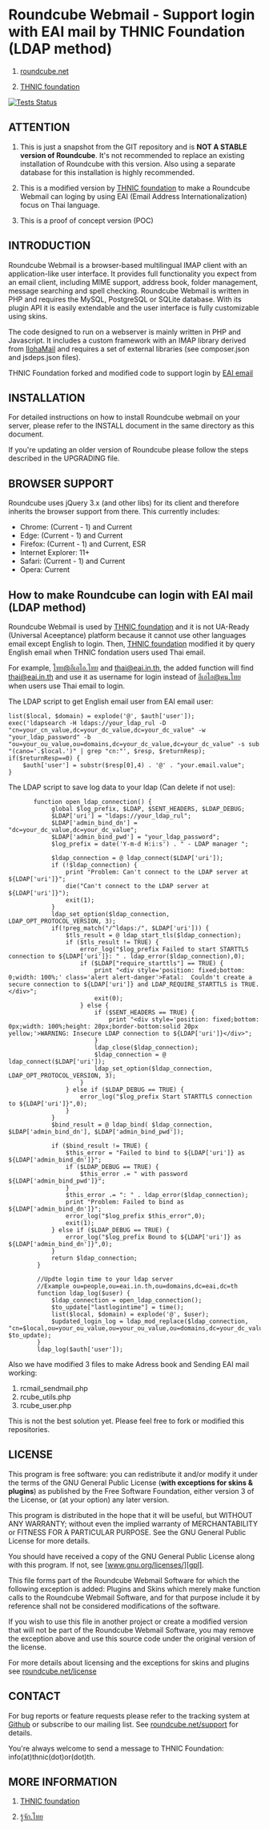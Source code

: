 Roundcube Webmail - Support login with EAI mail by THNIC Foundation (LDAP method)
=================
1. [roundcube.net](https://roundcube.net)

2. [THNIC foundation](https://xn--42cl2bj2hxbd2g.xn--12cfi8ixb8l.xn--o3cw4h/)

[![Tests Status](https://github.com/roundcube/roundcubemail/actions/workflows/tests.yml/badge.svg?branch=master)](https://github.com/roundcube/roundcubemail/actions/workflows/tests.yml)

ATTENTION
---------
1. This is just a snapshot from the GIT repository and is **NOT A STABLE
version of Roundcube**. It's not recommended to replace an existing installation
of Roundcube with this version. Also using a separate database for this
installation is highly recommended.

2. This is a modified version by [THNIC foundation](https://xn--42cl2bj2hxbd2g.xn--12cfi8ixb8l.xn--o3cw4h/) to make a Roundcube Webmail can loging by using EAI (Email Address Internationalization) focus on Thai language. 

3. This is a proof of concept version (POC) 

INTRODUCTION
------------
Roundcube Webmail is a browser-based multilingual IMAP client with an
application-like user interface. It provides full functionality you expect
from an email client, including MIME support, address book, folder management,
message searching and spell checking. Roundcube Webmail is written in PHP and
requires the MySQL, PostgreSQL or SQLite database. With its plugin API it is
easily extendable and the user interface is fully customizable using skins.

The code designed to run on a webserver is mainly written in PHP and Javascript.
It includes a custom framework with an IMAP library derived from [IlohaMail][iloha]
and requires a set of external libraries (see composer.json and jsdeps.json files).

THNIC Foundation forked and modified code to support login by [EAI email](https://xn--12cn4frcvb5f.xn--o3cw4h/%e0%b8%8a%e0%b8%b7%e0%b9%88%e0%b8%ad%e0%b8%ad%e0%b8%b5%e0%b9%80%e0%b8%a1%e0%b8%a5%e0%b8%a0%e0%b8%b2%e0%b8%a9%e0%b8%b2%e0%b9%84%e0%b8%97%e0%b8%a2-eai/)


INSTALLATION
------------
For detailed instructions on how to install Roundcube webmail on your server,
please refer to the INSTALL document in the same directory as this document.

If you're updating an older version of Roundcube please follow the steps
described in the UPGRADING file.


BROWSER SUPPORT
---------------
Roundcube uses jQuery 3.x (and other libs) for its client and therefore
inherits the browser support from there. This currently includes:

- Chrome: (Current - 1) and Current
- Edge: (Current - 1) and Current
- Firefox: (Current - 1) and Current, ESR
- Internet Explorer: 11+
- Safari: (Current - 1) and Current
- Opera: Current

How to make Roundcube can login with EAI mail (LDAP method)
---------------
Roundcube Webmail is used by [THNIC foundation](https://xn--42cl2bj2hxbd2g.xn--12cfi8ixb8l.xn--o3cw4h/) and it is not UA-Ready (Universal Aceeptance) platform because it cannot use other languages email except English to login. Then, [THNIC foundation](https://xn--42cl2bj2hxbd2g.xn--12cfi8ixb8l.xn--o3cw4h/) modified it by query English email when THNIC fondation users used Thai email.

For example, ไทย@อีเอไอ.ไทย and thai@eai.in.th, the added function will find thai@eai.in.th and use it as username for login instead of อีเอไอ@คน.ไทย when users use Thai email to login.

The LDAP script to get English email user from EAI email user:

```
list($local, $domain) = explode('@', $auth['user']);
exec('ldapsearch -H ldaps://your_ldap_rul -D "cn=your_cn_value,dc=your_dc_value,dc=your_dc_value" -w "your_ldap_password" -b  "ou=your_ou_value,ou=domains,dc=your_dc_value,dc=your_dc_value" -s sub "(cano='.$local.')" | grep "cn:"', $resp, $returnResp);
if($returnResp==0) {
    $auth['user'] = substr($resp[0],4) . '@' . "your.email.value";
}
```

The LDAP script to save log data to your ldap (Can delete if not use):

```
       function open_ldap_connection() {
            global $log_prefix, $LDAP, $SENT_HEADERS, $LDAP_DEBUG;
            $LDAP['uri'] = "ldaps://your_ldap_rul";
            $LDAP['admin_bind_dn'] = "dc=your_dc_value,dc=your_dc_value";
            $LDAP['admin_bind_pwd'] = "your_ldap_password";
            $log_prefix = date('Y-m-d H:i:s') . " - LDAP manager ";

            $ldap_connection = @ ldap_connect($LDAP['uri']);
            if (!$ldap_connection) {
                print "Problem: Can't connect to the LDAP server at ${LDAP['uri']}";
                die("Can't connect to the LDAP server at ${LDAP['uri']}");
                exit(1);
            }
            ldap_set_option($ldap_connection, LDAP_OPT_PROTOCOL_VERSION, 3);
            if(!preg_match("/^ldaps:/", $LDAP['uri'])) {
                $tls_result = @ ldap_start_tls($ldap_connection);
                if ($tls_result != TRUE) {
                    error_log("$log_prefix Failed to start STARTTLS connection to ${LDAP['uri']}: " . ldap_error($ldap_connection),0);
                    if ($LDAP["require_starttls"] == TRUE) {
                        print "<div style='position: fixed;bottom: 0;width: 100%;' class='alert alert-danger'>Fatal:  Couldn't create a secure connection to ${LDAP['uri']} and LDAP_REQUIRE_STARTTLS is TRUE.</div>";
                        exit(0);
                    } else {
                        if ($SENT_HEADERS == TRUE) {
                            print "<div style='position: fixed;bottom: 0px;width: 100%;height: 20px;border-bottom:solid 20px yellow;'>WARNING: Insecure LDAP connection to ${LDAP['uri']}</div>";
                        }
                        ldap_close($ldap_connection);
                        $ldap_connection = @ ldap_connect($LDAP['uri']);
                        ldap_set_option($ldap_connection, LDAP_OPT_PROTOCOL_VERSION, 3);
                    }
                } else if ($LDAP_DEBUG == TRUE) {
                    error_log("$log_prefix Start STARTTLS connection to ${LDAP['uri']}",0);
                }
            }
            $bind_result = @ ldap_bind( $ldap_connection, $LDAP['admin_bind_dn'], $LDAP['admin_bind_pwd']);

            if ($bind_result != TRUE) {
                $this_error = "Failed to bind to ${LDAP['uri']} as ${LDAP['admin_bind_dn']}";
                if ($LDAP_DEBUG == TRUE) {
                    $this_error .= " with password ${LDAP['admin_bind_pwd']}";
                }
                $this_error .= ": " . ldap_error($ldap_connection);
                print "Problem: Failed to bind as ${LDAP['admin_bind_dn']}";
                error_log("$log_prefix $this_error",0);
                exit(1);
            } else if ($LDAP_DEBUG == TRUE) {
                error_log("$log_prefix Bound to ${LDAP['uri']} as ${LDAP['admin_bind_dn']}",0);
            }
            return $ldap_connection;
        }

        //Updte login time to your ldap server
        //Example ou=people,ou=eai.in.th,ou=domains,dc=eai,dc=th
        function ldap_log($user) {
            $ldap_connection = open_ldap_connection();
            $to_update["lastlogintime"] = time();
            list($local, $domain) = explode('@', $user);
            $updated_login_log = ldap_mod_replace($ldap_connection, "cn=$local,ou=your_ou_value,ou=your_ou_value,ou=domains,dc=your_dc_value,dc=your_dc_value", $to_update);
        }
        ldap_log($auth['user']);
```

Also we have modified 3 files to make Adress book and Sending EAI mail working:

1. rcmail_sendmail.php
2. rcube_utils.php
3. rcube_user.php


This is not the best solution yet. Please feel free to fork or modified this repositories.

LICENSE
-------
This program is free software: you can redistribute it and/or modify
it under the terms of the GNU General Public License (**with exceptions
for skins & plugins**) as published by the Free Software Foundation,
either version 3 of the License, or (at your option) any later version.

This program is distributed in the hope that it will be useful,
but WITHOUT ANY WARRANTY; without even the implied warranty of
MERCHANTABILITY or FITNESS FOR A PARTICULAR PURPOSE. See the
GNU General Public License for more details.

You should have received a copy of the GNU General Public License
along with this program. If not, see [www.gnu.org/licenses/][gpl].

This file forms part of the Roundcube Webmail Software for which the
following exception is added: Plugins and Skins which merely make
function calls to the Roundcube Webmail Software, and for that purpose
include it by reference shall not be considered modifications of
the software.

If you wish to use this file in another project or create a modified
version that will not be part of the Roundcube Webmail Software, you
may remove the exception above and use this source code under the
original version of the license.

For more details about licensing and the exceptions for skins and plugins
see [roundcube.net/license][license]


CONTACT
-------
For bug reports or feature requests please refer to the tracking system
at [Github][githubissues] or subscribe to our mailing list.
See [roundcube.net/support][support] for details.

You're always welcome to send a message to THNIC Foundation:
info(at)thnic(dot)or(dot)th.

MORE INFORMATION
----------------
1. [THNIC foundation](https://xn--42cl2bj2hxbd2g.xn--12cfi8ixb8l.xn--o3cw4h/)

2. [รู้จัก.ไทย](https://xn--12cn4frcvb5f.xn--o3cw4h/)


[iloha]:        https://sourceforge.net/projects/ilohamail/
[gpl]:          https://www.gnu.org/licenses/
[license]:      https://roundcube.net/license
[contrib]:      https://roundcube.net/contribute
[support]:      https://roundcube.net/support
[githubissues]: https://github.com/roundcube/roundcubemail/issues
